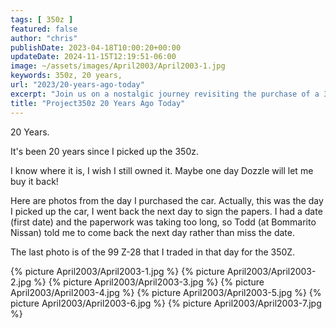 ```yaml
---
tags: [ 350z ]
featured: false
author: "chris"
publishDate: 2023-04-18T10:00:20+00:00
updateDate: 2024-11-15T12:19:51-06:00
image: ~/assets/images/April2003/April2003-1.jpg
keywords: 350z, 20 years,
url: "2023/20-years-ago-today"
excerpt: "Join us on a nostalgic journey revisiting the purchase of a 350z 20 years ago, paired with vivid photos and memories."
title: "Project350z 20 Years Ago Today"
---
```


20 Years.

It's been 20 years since I picked up the 350z.

I know where it is, I wish I still owned it. Maybe one day Dozzle will let me buy it back!

Here are photos from the day I purchased the car. Actually, this was the day I picked up the car, I went back the next day to sign the papers. I had a date (first date) and the paperwork was taking too long, so Todd (at Bommarito Nissan) told me to come back the next day rather than miss the date.

The last photo is of the 99 Z-28 that I traded in that day for the 350Z.

{% picture April2003/April2003-1.jpg %}
{% picture April2003/April2003-2.jpg %}
{% picture April2003/April2003-3.jpg %}
{% picture April2003/April2003-4.jpg %}
{% picture April2003/April2003-5.jpg %}
{% picture April2003/April2003-6.jpg %}
{% picture April2003/April2003-7.jpg %}

